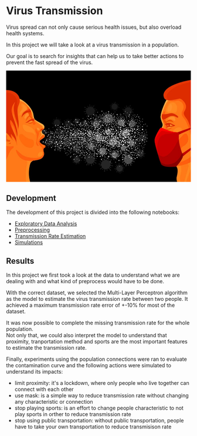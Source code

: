 # Virus Transmission

Virus spread can not only cause serious health issues, but also overload health systems.

In this project we will take a look at a virus transmission in a population.

Our goal is to search for insights that can help us to take better actions to prevent the fast spread of the virus.

<center><img src='images/virus-transmission.jpg'/></center>

## Development

The development of this project is divided into the following notebooks:

- [Exploratory Data Analysis](source/1_eda.ipynb)
- [Preprocessing](source/2_preprocess.ipynb)
- [Transmission Rate Estimation](source/3_modeling.ipynb)
- [Simulations](source/4_simulations.ipynb)

## Results

In this project we first took a look at the data to understand what we are dealing with and what kind of preprocess would have to be done.  

With the correct dataset, we selected the Multi-Layer Perceptron algorithm as the model to estimate the virus transmission rate between two people. It achieved a maximum transmission rate error of +-10% for most of the dataset.

It was now possible to complete the missing transmission rate for the whole population.  
Not only that, we could also interpret the model to understand that proximity, tranportation method and sports are the most important features to estimate the transmission rate.

Finally, experiments using the population connections were ran to evaluate the contamination curve and the following actions were simulated to understand its impacts:

- limit proximity: it's a lockdown, where only people who live together can connect with each other
- use mask: is a simple way to reduce transmission rate without changing any characteristic or connection
- stop playing sports: is an effort to change people characteristic to not play sports in orther to reduce transmission rate
- stop using public transportation: without public transportation, people have to take your own transportation to reduce transmisison rate
